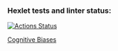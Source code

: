 ### Hexlet tests and linter status:
[![Actions Status](https://github.com/NadyaPod/layout-designer-project-lvl1/workflows/hexlet-check/badge.svg)](https://github.com/NadyaPod/layout-designer-project-lvl1/actions)

[Cognitive Biases](https://curved-burst.surge.sh/)
